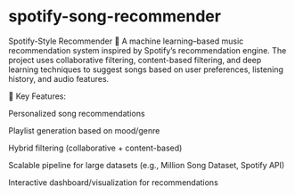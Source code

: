 # spotify-song-recommender
Spotify-Style Recommender 🎵
A machine learning–based music recommendation system inspired by Spotify’s recommendation engine. The project uses collaborative filtering, content-based filtering, and deep learning techniques to suggest songs based on user preferences, listening history, and audio features.

🔹 Key Features:

Personalized song recommendations

Playlist generation based on mood/genre

Hybrid filtering (collaborative + content-based)

Scalable pipeline for large datasets (e.g., Million Song Dataset, Spotify API)

Interactive dashboard/visualization for recommendations

